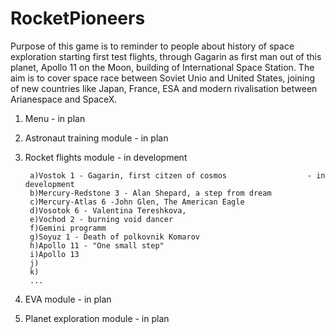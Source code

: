 # RocketPioneers
Purpose of this game is to reminder to people about history of space exploration starting first test flights, through Gagarin as first man out of this planet, Apollo 11 on the Moon, building of International Space Station. The aim is to cover space race between Soviet Unio and United States, joining of new countries like Japan, France, ESA and modern rivalisation between Arianespace and SpaceX.


1. Menu - in plan
2. Astronaut training module - in plan
3. Rocket flights module                                      - in development
  
		a)Vostok 1 - Gagarin, first citzen of cosmos                  - in development
		b)Mercury-Redstone 3 - Alan Shepard, a step from dream 		
		c)Mercury-Atlas 6 -John Glen, The American Eagle
		d)Vosotok 6 - Valentina Tereshkova, 
		e)Vochod 2 - burning void dancer 
		f)Gemini programm
		g)Soyuz 1 - Death of polkovnik Komarov
		h)Apollo 11 - "One small step"
		i)Apollo 13
		j)
		k)
		...
4. EVA module - in plan
5. Planet exploration module - in plan
